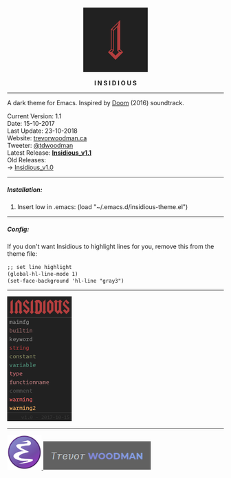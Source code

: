 <p align="center">
  <img width="150" height="auto" src="insidious.png">
</p>

<p align="center"><b>I N S I D I O U S</b></p>

---

A dark theme for Emacs. Inspired by <a href="https://open.spotify.com/album/0KQyC28P9808r0oKKNgHvp">Doom</a> (2016) soundtrack.

Current Version: 1.1
<br>
Date: 15-10-2017
<br>
Last Update: 23-10-2018
<br>
Website: <a href="https://trevorwoodman.ca">trevorwoodman.ca</a>
<br>
Tweeter: <a href="https://twitter.com/tdwoodman">@tdwoodman</a>
<br>
Latest Release: <a href="https://github.com/tdwoodman/insidious/releases/download/v1.1/insidious-theme.el"><b>Insidious_v1.1</b></a>
<br>
Old Releases:
<br>
-> <a href="https://github.com/tdwoodman/insidious/releases/download/v1.0/insidious-theme.el">Insidious_v1.0</a>

---

##### Installation:

1. Insert low in .emacs: (load "~/.emacs.d/insidious-theme.el")

---

##### Config:

If you don't want Insidious to highlight lines for you, remove this from the theme file:
```
;; set line highlight
(global-hl-line-mode 1)
(set-face-background 'hl-line "gray3")
```

---
<img width="150" height="auto" src="insidious_palette.png">

---

<a href="https://www.gnu.org/software/emacs/">
  <img width="80" height="auto" src="emacs.png" title="Get Emacs" target="_blank">
</a>

<a href="https://trevorwoodman.ca">
  <img width="250" height="auto" src="tdw.png" title="My website" target="_blank">
</a>
